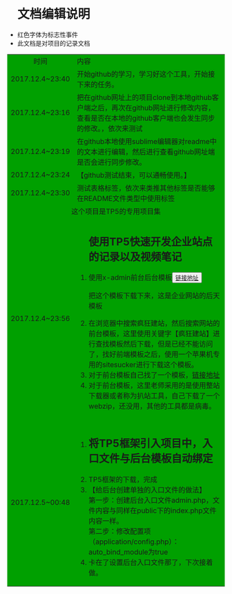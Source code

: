 <ul>
	<h1 color:red;>文档编辑说明</h1>
	<li>红色字体为标志性事件</li>
	<li>此文档是对项目的记录文档</li>
</ul>
<table bgcolor="gray;">
	<tr>
		<td width="20%" align="center">时间</td>
		<td>内容</td>
	</tr>
	<tr>
		<td>2017.12.4~23:40</td>
		<td>开始github的学习，学习好这个工具，开始接下来的任务。</td>
	</tr>
	<tr>
		<td>2017.12.4~23:16</td>
		<td>把在github网址上的项目clone到本地github客户端之后，再次在github网址进行修改内容，查看是否在本地的github客户端也会发生同步的修改。，依次来测试</td>
	</tr>
	<tr>
		<td>2017.12.4~23:19</td>
		<td>在github本地使用sublime编辑器对readme中的文本进行编辑，然后进行查看github网址端是否会进行同步修改。</td>
	</tr>
	<tr>
		<td>2017.12.4~23:24</td>
		<td>【github测试结束，可以通畅使用。】</td>
	</tr>
	<tr>
		<td>2017.12.4~23:30</td>
		<td>测试表格标签，依次来类推其他标签是否能够在README文件类型中使用标签</td>
	</tr>
	<tr>
		<td colspan="2" align="center">这个项目是TP5的专用项目集</td>
	</tr>
	<tr>
		<td>2017.12.4~23:56</td>
		<td>
			<ol>
				<h2>使用TP5快速开发企业站点的记录以及视频笔记</h2>
				<li>使用x-admin前台后台模板<button><a href="http://x.xuebingsi.com/">链接地址</a></button></li>
				<p>把这个模板下载下来，这是企业网站的后天模板</p>
				<li>在浏览器中搜索疯狂建站，然后搜索网站的前台模板，这里使用关键字【疯狂建站】进行查找模板然后下载，但是已经不能访问了，找好前端模板之后，使用一个苹果机专用的sitesucker进行下载这个模板。</li>
				<li>对于前台模板自己找了一个模板，<a href="http://www.cssmoban.com/cssthemes/7030.shtml">链接地址</a></li>
				<li>对于前台模板，这里老师采用的是使用整站下载器或者称为扒站工具，自己下载了一个webzip，还没用，其他的工具都是病毒。</li>
			</ol>
		</td>
	</tr>
	<tr>
		<td>2017.12.5~00:48</td>
		<td>
			<ol>
				<li>
					<h2>将TP5框架引入项目中，入口文件与后台模板自动绑定</h2>
				</li>
				<li>TP5框架的下载，完成</li>
				<li>【给后台创建单独的入口文件的做法】<br>
					第一步：创建后台入口文件admin.php，文件内容与同样在public下的index.php文件内容一样。<br/>
					第二步：修改配置项（application/config.php）：auto_bind_module为true
				</li>
				<li>卡在了设置后台入口文件那了，下次接着做。</li>
			</ol>
		</td>
	</tr>
</table>

